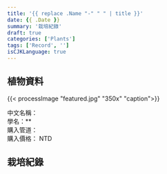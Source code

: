 ```yaml
---
title: '{{ replace .Name "-" " " | title }}'
date: {{ .Date }}
summary: '栽培紀錄'
draft: true
categories: ['Plants']
tags: ['Record', '']
isCJKLanguage: true
---
```


## 植物資料

{{< processImage "featured.jpg" "350x" "caption">}}

中文名稱：  
學名：**  
購入管道：  
購入價格： NTD  

## 栽培紀錄
